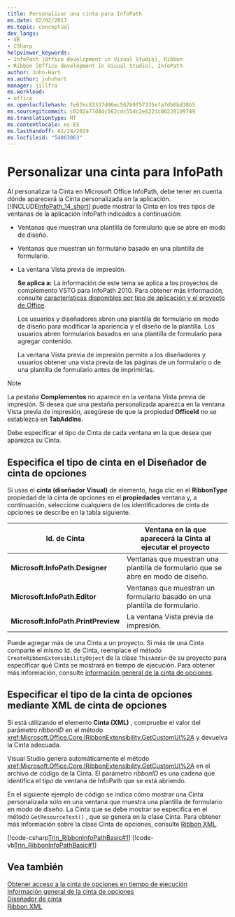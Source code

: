 ```yaml
---
title: Personalizar una cinta para InfoPath
ms.date: 02/02/2017
ms.topic: conceptual
dev_langs:
- VB
- CSharp
helpviewer_keywords:
- InfoPath [Office development in Visual Studio], Ribbon
- Ribbon [Office development in Visual Studio], InfoPath
author: John-Hart
ms.author: johnhart
manager: jillfra
ms.workload:
- office
ms.openlocfilehash: fe67ec83337d06ec567b9f57335efa7db6bd38b5
ms.sourcegitcommit: c0202a77d4dc562cdc55dc2e6223c062281d9749
ms.translationtype: MT
ms.contentlocale: es-ES
ms.lasthandoff: 01/24/2019
ms.locfileid: "54863063"
---
```

# <a name="customize-a-ribbon-for-infopath"></a>Personalizar una cinta para InfoPath
  Al personalizar la Cinta en Microsoft Office InfoPath, debe tener en cuenta dónde aparecerá la Cinta personalizada en la aplicación. [!INCLUDE[InfoPath_14_short](../vsto/includes/infopath-14-short-md.md)] puede mostrar la Cinta en los tres tipos de ventanas de la aplicación InfoPath indicados a continuación:  
  
- Ventanas que muestran una plantilla de formulario que se abre en modo de diseño.  
  
- Ventanas que muestran un formulario basado en una plantilla de formulario.  
  
- La ventana Vista previa de impresión.  
  
  **Se aplica a:** La información de este tema se aplica a los proyectos de complemento VSTO para InfoPath 2010. Para obtener más información, consulte [características disponibles por tipo de aplicación y el proyecto de Office](../vsto/features-available-by-office-application-and-project-type.md).  
  
  Los usuarios y diseñadores abren una plantilla de formulario en modo de diseño para modificar la apariencia y el diseño de la plantilla. Los usuarios abren formularios basados en una plantilla de formulario para agregar contenido.  
  
  La ventana Vista previa de impresión permite a los diseñadores y usuarios obtener una vista previa de las páginas de un formulario o de una plantilla de formulario antes de imprimirlas.  
  
> [!NOTE]  
>  La pestaña **Complementos** no aparece en la ventana Vista previa de impresión. Si desea que una pestaña personalizada aparezca en la ventana Vista previa de impresión, asegúrese de que la propiedad **OfficeId** no se establezca en **TabAddIns**.  
  
 Debe especificar el tipo de Cinta de cada ventana en la que desea que aparezca su Cinta.  
  
## <a name="specify-the-ribbon-type-in-the-ribbon-designer"></a>Especifica el tipo de cinta en el Diseñador de cinta de opciones  
 Si usas el **cinta (diseñador Visual)** de elemento, haga clic en el **RibbonType** propiedad de la cinta de opciones en el **propiedades** ventana y, a continuación, seleccione cualquiera de los identificadores de cinta de opciones se describe en la tabla siguiente.  
  
|Id. de Cinta|Ventana en la que aparecerá la Cinta al ejecutar el proyecto|  
|---------------|---------------------------------------------------------------------|  
|**Microsoft.InfoPath.Designer**|Ventanas que muestran una plantilla de formulario que se abre en modo de diseño.|  
|**Microsoft.InfoPath.Editor**|Ventanas que muestran un formulario basado en una plantilla de formulario.|  
|**Microsoft.InfoPath.PrintPreview**|La ventana Vista previa de impresión.|  
  
 Puede agregar más de una Cinta a un proyecto. Si más de una Cinta comparte el mismo Id. de Cinta, reemplace el método `CreateRibbonExtensibilityObject` de la clase `ThisAddin` de su proyecto para especificar qué Cinta se mostrará en tiempo de ejecución. Para obtener más información, consulte [información general de la cinta de opciones](../vsto/ribbon-overview.md).  
  
## <a name="specify-the-ribbon-type-by-using-ribbon-xml"></a>Especificar el tipo de la cinta de opciones mediante XML de cinta de opciones  
 Si está utilizando el elemento **Cinta (XML)** , compruebe el valor del parámetro *ribbonID* en el método <xref:Microsoft.Office.Core.IRibbonExtensibility.GetCustomUI%2A> y devuelva la Cinta adecuada.  
  
 Visual Studio genera automáticamente el método <xref:Microsoft.Office.Core.IRibbonExtensibility.GetCustomUI%2A> en el archivo de código de la Cinta. El parámetro *ribbonID* es una cadena que identifica el tipo de ventana de InfoPath que se está abriendo.  
  
 En el siguiente ejemplo de código se indica cómo mostrar una Cinta personalizada sólo en una ventana que muestra una plantilla de formulario en modo de diseño. La Cinta que se debe mostrar se especifica en el método `GetResourceText()` , que se genera en la clase Cinta. Para obtener más información sobre la clase Cinta de opciones, consulte [Ribbon XML](../vsto/ribbon-xml.md).  
  
 [!code-csharp[Trin_RibbonInfoPathBasic#1](../vsto/codesnippet/CSharp/myinfopathproject/ribbon.cs#1)]
 [!code-vb[Trin_RibbonInfoPathBasic#1](../vsto/codesnippet/VisualBasic/myinfopathproject/ribbon.vb#1)]  
  
## <a name="see-also"></a>Vea también  
 [Obtener acceso a la cinta de opciones en tiempo de ejecución](../vsto/accessing-the-ribbon-at-run-time.md)   
 [Información general de la cinta de opciones](../vsto/ribbon-overview.md)   
 [Diseñador de cinta](../vsto/ribbon-designer.md)   
 [Ribbon XML](../vsto/ribbon-xml.md)  
